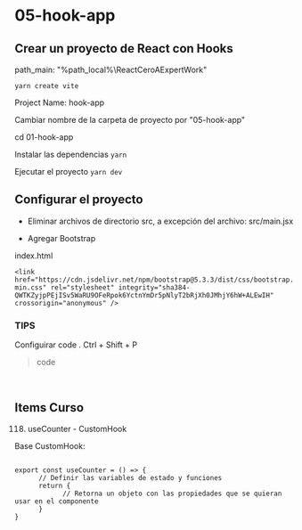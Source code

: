 # 05-hook-app

## Crear un proyecto de React con Hooks

path_main: "%path_local%\ReactCeroAExpertWork"

`yarn create vite`

Project Name: hook-app

Cambiar nombre de la carpeta de proyecto por "05-hook-app"

cd 01-hook-app

Instalar las dependencias
`yarn`	

Ejecutar el proyecto
`yarn dev`

## Configurar el proyecto

- Eliminar archivos de directorio src, a excepción del archivo:
src/main.jsx

- Agregar Bootstrap

index.html

`<link
      href="https://cdn.jsdelivr.net/npm/bootstrap@5.3.3/dist/css/bootstrap.min.css"
      rel="stylesheet"
      integrity="sha384-QWTKZyjpPEjISv5WaRU9OFeRpok6YctnYmDr5pNlyT2bRjXh0JMhjY6hW+ALEwIH"
      crossorigin="anonymous"
/>`


### TIPS
Configuirar code .
Ctrl + Shift + P 
>code

<br />

## Items Curso
118. useCounter - CustomHook

Base CustomHook:

<code>
export const useCounter = () => {
      // Definir las variables de estado y funciones
      return {
            // Retorna un objeto con las propiedades que se quieran usar en el componente
      }
}
</code>



